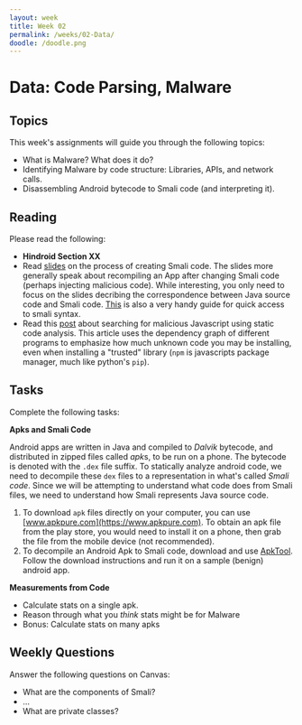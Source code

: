 ```yaml
---
layout: week
title: Week 02
permalink: /weeks/02-Data/
doodle: /doodle.png
---
```


# Data: Code Parsing, Malware

## Topics

This week's assignments will guide you through the following topics:
* What is Malware? What does it do?
* Identifying Malware by code structure: Libraries, APIs, and network
  calls.
* Disassembling Android bytecode to Smali code (and interpreting it).


## Reading

Please read the following:
* **Hindroid Section XX**
* Read
  [slides](http://www.syssec-project.eu/m/page-media/158/syssec-summer-school-Android-Code-Injection.pdf)
  on the process of creating Smali code. The slides more generally
  speak about recompiling an App after changing Smali code (perhaps
  injecting malicious code). While interesting, you only need to focus
  on the slides decribing the correspondence between Java source code
  and Smali code. [This](http://pages.cpsc.ucalgary.ca/~joel.reardon/mobile/smali-cheat.pdf) 
  is also a very handy guide for quick access to smali syntax.
* Read this
  [post](https://duo.com/decipher/hunting-malicious-npm-packages)
  about searching for malicious Javascript using static code
  analysis. This article uses the dependency graph of different
  programs to emphasize how much unknown code you may be installing,
  even when installing a "trusted" library (`npm` is javascripts package
  manager, much like python's `pip`).


## Tasks

Complete the following tasks:

**Apks and Smali Code**

Android apps are written in Java and compiled to *Dalvik* bytecode,
and distributed in zipped files called *apk*s, to be run on a
phone. The bytecode is denoted with the `.dex` file suffix. To
statically analyze android code, we need to decompile these `dex`
files to a representation in what's called *Smali code*. Since we will
be attempting to understand what code does from Smali files, we need
to understand how Smali represents Java source code.

1. To download `apk` files directly on your computer, you can use
   [www.apkpure.com](https://www.apkpure.com). To obtain an apk file from the
   play store, you would need to install it on a phone, then grab the
   file from the mobile device (not recommended).
2. To decompile an Android Apk to Smali code, download and use
   [ApkTool](https://ibotpeaches.github.io/Apktool/). Follow the
   download instructions and run it on a sample (benign) android app.

**Measurements from Code**

* Calculate stats on a single apk.
* Reason through what you *think* stats might be for Malware
* Bonus: Calculate stats on many apks


## Weekly Questions

Answer the following questions on Canvas:
* What are the components of Smali?
* ...
* What are private classes?
